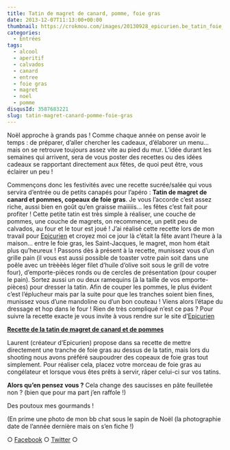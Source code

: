 ```yaml
---
title: Tatin de magret de canard, pomme, foie gras
date: 2013-12-07T11:13:00+00:00
thumbnail: https://crokmou.com/images/20130928_epicurien.be_tatin_foie_gras_magret_canard.jpg
categories:
  - Entrées
tags:
  - alcool
  - aperitif
  - calvados
  - canard
  - entree
  - foie gras
  - magret
  - noel
  - pomme
disqusId: 3587683221
slug: tatin-magret-canard-pomme-foie-gras
---
```


Noël approche à grands pas ! Comme chaque année on pense avoir le temps : de préparer, d’aller chercher les cadeaux, d’élaborer un menu… mais on se retrouve toujours assez vite au pied du mur. L’idée durant les semaines qui arrivent, sera de vous poster des recettes ou des idées cadeaux se rapportant directement aux fêtes, de quoi peut être, vous éclairer un peu !

Commençons donc les festivités avec une recette sucrée/salée qui vous servira d’entrée ou de petits canapés pour l’apéro : **Tatin de magret de canard et pommes, copeaux de foie gras**. Je vous l’accorde c’est assez riche, aussi bien en goût qu’en graisse maiiiiis… les fêtes c’est fait pour profiter ! Cette petite tatin est très simple à réaliser, une couche de pommes, une couche de magrets, on recommence, un petit peu de calvados, au four et le tour est joué ! J’ai réalisé cette recette lors de mon travail pour [Epicurien](http://www.epicurien.be/) et croyez moi ce jour là c’était la fête avant l’heure à la maison… entre le foie gras, les Saint-Jacques, le magret, mon hom était plus qu’heureux ! Passons dès à présent à la recette, munissez vous d’un grille pain (il vous est aussi possible de toaster votre pain soit dans une poêle avec un trèèèès léger filet d’huile d’olive soit sous le grill de votre four), d’emporte-pièces ronds ou de cercles de présentation (pour couper le pain). Sortez aussi un ou deux ramequins (à la taille de vos emporte-pièces) pour dresser la tatin. Afin de couper les pommes, le plus évident c’est l’éplucheur mais par la suite pour que les tranches soient bien fines, munissez vous d’une mandoline ou d’un bon couteau ! Viens alors l’étape du dressage et hop dans le four ! Rien de très compliqué n’est ce pas ? Pour suivre la recette exacte je vous invite à vous rendre sur le site d’[Epicurien](http://www.epicurien.be/)

**[Recette de la tatin de magret de canard et de pommes](http://www.epicurien.be/blog/recettes/entrees-fetes/tartes-tatin-foies-gras-magrets-de-canard.asp)**

Laurent (créateur d’Epicurien) propose dans sa recette de mettre directement une tranche de foie gras au dessus de la tatin, mais lors du shooting nous avons préféré saupoudrer des copeaux de foie gras tout simplement. Pour réaliser cela, placez votre morceau de foie gras au congélateur et lorsque vous êtes prêts à servir, râper celui-ci sur vos tatins.

**Alors qu’en pensez vous ?** Cela change des saucisses en pâte feuilletée non ? (bien que pour ma part j’en raffole !)

Des poutoux mes gourmands !

(En prime une photo de mon bb chat sous le sapin de Noël (la photographie date de l’année dernière mais on s’en fiche !)

○ [Facebook](https://www.facebook.com/crokmou.blog) ○ [Twitter](https://twitter.com/Crokmou) ○